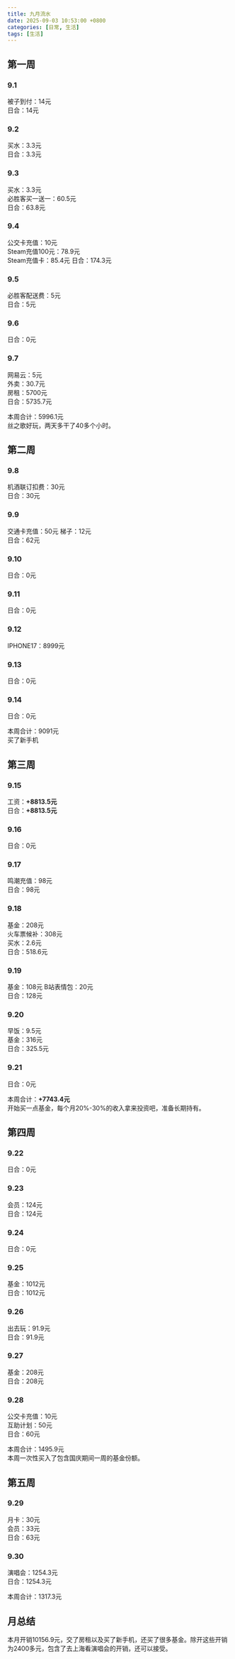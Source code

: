 ```yaml
---
title: 九月流水
date: 2025-09-03 10:53:00 +0800
categories: [日常, 生活]
tags: [生活]
---
```


## 第一周
### 9.1
被子到付：14元  
日合：14元  
### 9.2
买水：3.3元  
日合：3.3元  
### 9.3
买水：3.3元  
必胜客买一送一：60.5元  
日合：63.8元  
### 9.4
公交卡充值：10元  
Steam充值100元：78.9元  
Steam充值卡：85.4元
日合：174.3元  
### 9.5
必胜客配送费：5元  
日合：5元
### 9.6
日合：0元  
### 9.7
网易云：5元  
外卖：30.7元  
房租：5700元  
日合：5735.7元  

本周合计：5996.1元  
丝之歌好玩，两天多干了40多个小时。

## 第二周
### 9.8
机酒联订扣费：30元  
日合：30元
### 9.9
交通卡充值：50元
梯子：12元  
日合：62元
### 9.10
日合：0元
### 9.11
日合：0元
### 9.12
IPHONE17：8999元  
### 9.13
日合：0元
### 9.14
日合：0元

本周合计：9091元  
买了新手机

## 第三周
### 9.15
工资：**+8813.5元**  
日合：**+8813.5元**

### 9.16
日合：0元

### 9.17
鸣潮充值：98元  
日合：98元  

### 9.18
基金：208元  
火车票候补：308元  
买水：2.6元  
日合：518.6元  

### 9.19
基金：108元
B站表情包：20元    
日合：128元

### 9.20
早饭：9.5元  
基金：316元  
日合：325.5元

### 9.21
日合：0元  

本周合计：**+7743.4元**  
开始买一点基金，每个月20%-30%的收入拿来投资吧，准备长期持有。

## 第四周
### 9.22
日合：0元  

### 9.23
会员：124元  
日合：124元  

### 9.24
日合：0元  

### 9.25
基金：1012元  
日合：1012元  

### 9.26
出去玩：91.9元    
日合：91.9元  

### 9.27
基金：208元   
日合：208元  

### 9.28
公交卡充值：10元    
互助计划：50元  
日合：60元  

本周合计：1495.9元  
本周一次性买入了包含国庆期间一周的基金份额。

## 第五周
### 9.29
月卡：30元  
会员：33元  
日合：63元  

### 9.30
演唱会：1254.3元  
日合：1254.3元  

本周合计：1317.3元  

## 月总结
本月开销10156.9元，交了房租以及买了新手机，还买了很多基金。除开这些开销为2400多元，包含了去上海看演唱会的开销，还可以接受。  